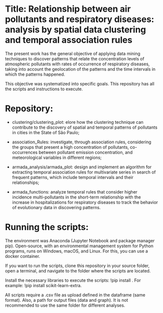 # Title: Relationship between air pollutants and respiratory diseases: analysis by spatial data clustering and temporal association rules

The present work has the general objective of applying data mining techniques to discover patterns that relate the concentration levels of atmospheric pollutants with rates of occurrence of respiratory diseases, taking into account the geolocation of the patterns and the time intervals in which the patterns happened.

This objective was systematized into specific goals. This repository has all the scripts and instructions to execute.


# Repository:

- clustering/clustering_plot: elore how the clustering technique can contribute to the discovery of spatial and temporal patterns of pollutants in cities in the State of São Paulo;

- association_Rules: investigate, through association rules, considering the groups that present a high concentration of pollutants, co-occurrences between pollutant emission concentration, and meteorological variables in different regions;

- armada_analysis/armada_plot: design and implement an algorithm for extracting temporal association rules for multivariate series in search of frequent patterns, which include temporal intervals and their relationships;

- armada_functions: analyze temporal rules that consider higher incidence multi-pollutants in the short-term relationship with the increase in hospitalizations for respiratory diseases to track the behavior of evolutionary data in discovering patterns.


# Running the scripts: 

The environment was Anaconda (Jupyter Notebook and package manager pip). Open-source, with an environmental management system for Python programs, runs on Windows, macOS, and Linux. For this, you can use a docker container.

If you want to run the scripts, clone this repository in your source folder, open a terminal, and navigate to the folder where the scripts are located.

Install the necessary libraries to execute the scripts: !pip install <path>. For example: !pip install scikit-learn-extra.

All scripts require a .csv file as upload defined in the dataframe (same format). Also, a path for output files (data and graph). It is not recommended to use the same folder for different analyses.
